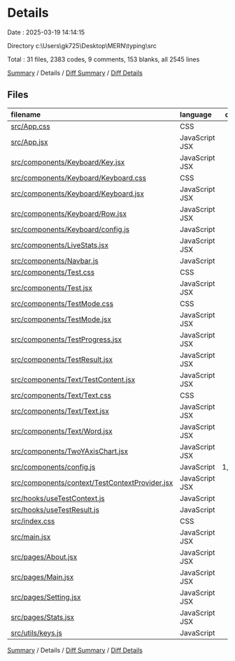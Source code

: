 # Details

Date : 2025-03-19 14:14:15

Directory c:\\Users\\gk725\\Desktop\\MERN\\typing\\src

Total : 31 files,  2383 codes, 9 comments, 153 blanks, all 2545 lines

[Summary](results.md) / Details / [Diff Summary](diff.md) / [Diff Details](diff-details.md)

## Files
| filename | language | code | comment | blank | total |
| :--- | :--- | ---: | ---: | ---: | ---: |
| [src/App.css](/src/App.css) | CSS | 64 | 0 | 5 | 69 |
| [src/App.jsx](/src/App.jsx) | JavaScript JSX | 26 | 1 | 5 | 32 |
| [src/components/Keyboard/Key.jsx](/src/components/Keyboard/Key.jsx) | JavaScript JSX | 28 | 0 | 3 | 31 |
| [src/components/Keyboard/Keyboard.css](/src/components/Keyboard/Keyboard.css) | CSS | 55 | 2 | 7 | 64 |
| [src/components/Keyboard/Keyboard.jsx](/src/components/Keyboard/Keyboard.jsx) | JavaScript JSX | 34 | 0 | 8 | 42 |
| [src/components/Keyboard/Row.jsx](/src/components/Keyboard/Row.jsx) | JavaScript JSX | 12 | 0 | 2 | 14 |
| [src/components/Keyboard/config.js](/src/components/Keyboard/config.js) | JavaScript | 6 | 0 | 1 | 7 |
| [src/components/LiveStats.jsx](/src/components/LiveStats.jsx) | JavaScript JSX | 87 | 0 | 11 | 98 |
| [src/components/Navbar.js](/src/components/Navbar.js) | JavaScript | 0 | 0 | 1 | 1 |
| [src/components/Test.css](/src/components/Test.css) | CSS | 135 | 0 | 9 | 144 |
| [src/components/Test.jsx](/src/components/Test.jsx) | JavaScript JSX | 172 | 1 | 14 | 187 |
| [src/components/TestMode.css](/src/components/TestMode.css) | CSS | 39 | 1 | 3 | 43 |
| [src/components/TestMode.jsx](/src/components/TestMode.jsx) | JavaScript JSX | 52 | 0 | 5 | 57 |
| [src/components/TestProgress.jsx](/src/components/TestProgress.jsx) | JavaScript JSX | 9 | 0 | 3 | 12 |
| [src/components/TestResult.jsx](/src/components/TestResult.jsx) | JavaScript JSX | 72 | 0 | 6 | 78 |
| [src/components/Text/TestContent.jsx](/src/components/Text/TestContent.jsx) | JavaScript JSX | 42 | 0 | 8 | 50 |
| [src/components/Text/Text.css](/src/components/Text/Text.css) | CSS | 64 | 0 | 3 | 67 |
| [src/components/Text/Text.jsx](/src/components/Text/Text.jsx) | JavaScript JSX | 42 | 1 | 5 | 48 |
| [src/components/Text/Word.jsx](/src/components/Text/Word.jsx) | JavaScript JSX | 41 | 1 | 6 | 48 |
| [src/components/TwoYAxisChart.jsx](/src/components/TwoYAxisChart.jsx) | JavaScript JSX | 190 | 0 | 6 | 196 |
| [src/components/config.js](/src/components/config.js) | JavaScript | 1,004 | 0 | 2 | 1,006 |
| [src/components/context/TestContextProvider.jsx](/src/components/context/TestContextProvider.jsx) | JavaScript JSX | 135 | 1 | 16 | 152 |
| [src/hooks/useTestContext.js](/src/hooks/useTestContext.js) | JavaScript | 9 | 0 | 2 | 11 |
| [src/hooks/useTestResult.js](/src/hooks/useTestResult.js) | JavaScript | 0 | 0 | 1 | 1 |
| [src/index.css](/src/index.css) | CSS | 35 | 0 | 6 | 41 |
| [src/main.jsx](/src/main.jsx) | JavaScript JSX | 5 | 0 | 2 | 7 |
| [src/pages/About.jsx](/src/pages/About.jsx) | JavaScript JSX | 5 | 0 | 3 | 8 |
| [src/pages/Main.jsx](/src/pages/Main.jsx) | JavaScript JSX | 5 | 0 | 3 | 8 |
| [src/pages/Setting.jsx](/src/pages/Setting.jsx) | JavaScript JSX | 5 | 0 | 3 | 8 |
| [src/pages/Stats.jsx](/src/pages/Stats.jsx) | JavaScript JSX | 5 | 0 | 3 | 8 |
| [src/utils/keys.js](/src/utils/keys.js) | JavaScript | 5 | 1 | 1 | 7 |

[Summary](results.md) / Details / [Diff Summary](diff.md) / [Diff Details](diff-details.md)